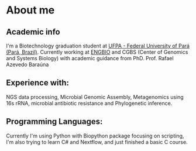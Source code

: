 # About me
## Academic info
I'm a Biotechnology graduation student at [UFPA - Federal University of Pará (Pará, Brazil)](https://ufpa.br).
Currently working at [ENGBIO](https://pctguama.org.br) and CGBS (Center of Genomics and Systems Biology) with academic guidance from PhD. Prof. Rafael Azevedo Baraúna
## Experience with:
NGS data processing, Microbial Genomic Assembly, Metagenomics using 16s rRNA, microbial antibiotic resistance and
Phylogenetic inference.
## Programming Languages:
Currently I'm using Python with Biopython package focusing on scripting, 
I'm also trying to learn C# and Nextflow, and just finished a basic C course. 

